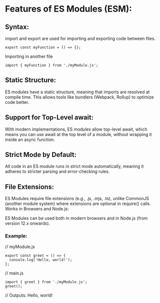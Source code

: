 # Features of ES Modules (ESM):

## Syntax:

import and export are used for importing and exporting code between files.

```Exporting from one file
export const myFunction = () => {};
```
Importing in another file
```
import { myFunction } from './myModule.js';
```
## Static Structure:

ES modules have a static structure, meaning that imports are resolved at compile time. This allows tools like bundlers (Webpack, Rollup) to optimize code better.

## Support for Top-Level await:

With modern implementations, ES modules allow top-level await, which means you can use await at the top level of a module, without wrapping it inside an async function.

## Strict Mode by Default:

All code in an ES module runs in strict mode automatically, meaning it adheres to stricter parsing and error-checking rules.

## File Extensions:

ES Modules require file extensions (e.g., .js, .mjs, .ts), unlike CommonJS (another module system) where extensions are optional in require() calls.
Works in Browsers and Node.js:

ES Modules can be used both in modern browsers and in Node.js (from version 12.x onwards).

### Example:

// myModule.js
```
export const greet = () => {
  console.log('Hello, world!');
};
```
// main.js
```
import { greet } from './myModule.js';
greet();  
```

 // Outputs: Hello, world!